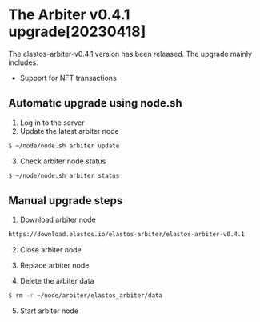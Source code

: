 # The Arbiter v0.4.1 upgrade[20230418]

The elastos-arbiter-v0.4.1 version has been released. The upgrade mainly includes:

- Support for NFT transactions

## Automatic upgrade using node.sh

1. Log in to the server
2. Update the latest arbiter node

```bash
$ ~/node/node.sh arbiter update
```

3. Check arbiter node status

```bash
$ ~/node/node.sh arbiter status
```

## Manual upgrade steps

1. Download arbiter node

```bash
https://download.elastos.io/elastos-arbiter/elastos-arbiter-v0.4.1
```

2. Close arbiter node
3. Replace arbiter node

4. Delete the arbiter data

```bash
$ rm -r ~/node/arbiter/elastos_arbiter/data
```

5. Start arbiter node